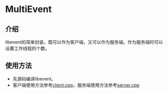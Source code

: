 # MultiEvent
## 介绍
libevent的简单封装，既可以作为客户端，又可以作为服务端。作为服务端时可以设置工作线程的个数。

## 使用方法
- 先源码编译libevent。
- 客户端使用方法参考[client.cpp](client.cpp)，服务端使用方法参考[server.cpp](server.cpp)
